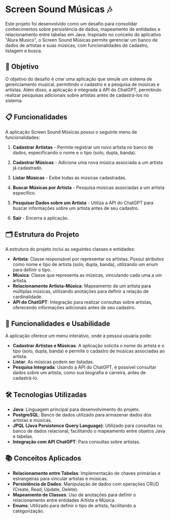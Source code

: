 # Screen Sound Músicas 🎶

Este projeto foi desenvolvido como um desafio para consolidar conhecimentos sobre persistência de dados, mapeamento de entidades e relacionamento entre tabelas em Java. Inspirado no conceito do aplicativo "Alura Musics", o Screen Sound Músicas permite gerenciar um banco de dados de artistas e suas músicas, com funcionalidades de cadastro, listagem e busca.

## 🎯 Objetivo

O objetivo do desafio é criar uma aplicação que simule um sistema de gerenciamento musical, permitindo o cadastro e a pesquisa de músicas e artistas. Além disso, a aplicação é integrada à API do ChatGPT, permitindo realizar pesquisas adicionais sobre artistas antes de cadastrá-los no sistema.

## 📋 Funcionalidades

A aplicação Screen Sound Músicas possui o seguinte menu de funcionalidades:

1. **Cadastrar Artistas** - Permite registrar um novo artista no banco de dados, especificando o nome e o tipo (solo, dupla, banda).
2. **Cadastrar Músicas** - Adiciona uma nova música associada a um artista já cadastrado.
3. **Listar Músicas** - Exibe todas as músicas cadastradas.
4. **Buscar Músicas por Artista** - Pesquisa músicas associadas a um artista específico.
5. **Pesquisar Dados sobre um Artista** - Utiliza a API do ChatGPT para buscar informações sobre um artista antes de seu cadastro.

9. **Sair** - Encerra a aplicação.

## 🗂 Estrutura do Projeto

A estrutura do projeto inclui as seguintes classes e entidades:

- **Artista**: Classe responsável por representar os artistas. Possui atributos como nome e tipo de artista (solo, dupla, banda), utilizando um enum para definir o tipo.
- **Música**: Classe que representa as músicas, vinculando cada uma a um artista.
- **Relacionamento Artista-Música**: Mapeamento de um artista para múltiplas músicas, utilizando anotações para definir a relação de cardinalidade.
- **API do ChatGPT**: Integração para realizar consultas sobre artistas, oferecendo informações adicionais antes de seu cadastro.

## 🚀 Funcionalidades e Usabilidade

A aplicação oferece um menu interativo, onde a pessoa usuária pode:

- **Cadastrar Artistas e Músicas**: A aplicação solicita o nome do artista e o tipo (solo, dupla, banda) e permite o cadastro de músicas associadas ao artista. 
- **Listar**: As músicas podem ser listadas.
- **Pesquisa Integrada**: Usando a API do ChatGPT, é possível consultar dados sobre um artista, como sua biografia e carreira, antes de cadastrá-lo.

## 🛠 Tecnologias Utilizadas

- **Java**: Linguagem principal para desenvolvimento do projeto.
- **PostgreSQL**: Banco de dados utilizado para armazenar dados dos artistas e músicas.
- **JPQL (Java Persistence Query Language)**: Utilizado para consultas no banco de dados relacional, facilitando o mapeamento entre objetos Java e tabelas.
- **Integração com API ChatGPT**: Para consultas sobre artistas.

## 📚 Conceitos Aplicados

- **Relacionamento entre Tabelas**: Implementação de chaves primárias e estrangeiras para vincular artistas e músicas.
- **Persistência de Dados**: Manipulação de dados com operações CRUD (Create, Read, Update, Delete).
- **Mapeamento de Classes**: Uso de anotações para definir o relacionamento entre entidades Artista e Música.
- **Enums**: Utilizado para definir o tipo de artista, facilitando a categorização.
